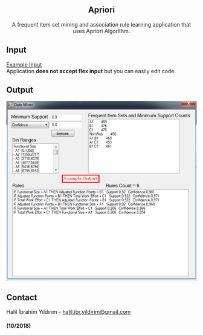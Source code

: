 <p align="center">

  <h2 align="center">Apriori</h2>

  <p align="center">
    A frequent item set mining and association rule learning application that uses Apriori Algorithm.
  </p>
</p>

## Input
  [Example Input](https://github.com/halilibrahimyildirim/Apriori/blob/master/ISBSG-raw-data-v2.txt)<br> Application **does not accept flex input** but you can easily edit code.
## Output
  ![output](https://github.com/halilibrahimyildirim/Apriori/blob/master/screenshots/Output.png)
## Contact
Halil İbrahim Yıldırım - halil.ibr.yildirim@gmail.com

#### (10/2018)
